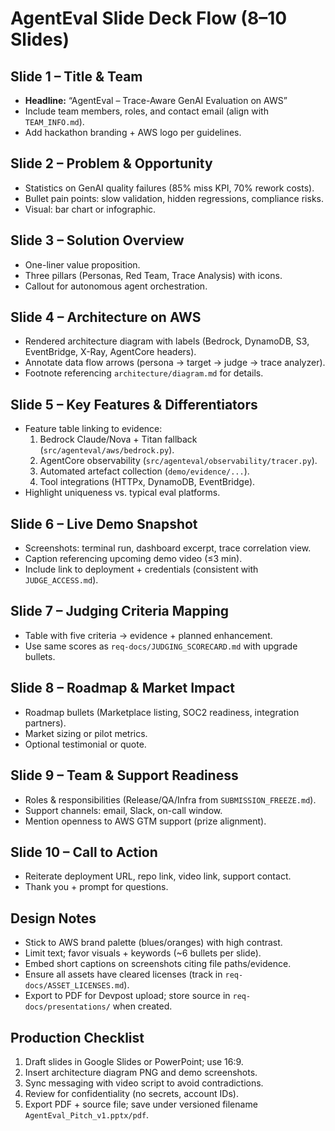 # AgentEval Slide Deck Flow (8–10 Slides)

## Slide 1 – Title & Team

- **Headline:** “AgentEval – Trace-Aware GenAI Evaluation on AWS”
- Include team members, roles, and contact email (align with `TEAM_INFO.md`).
- Add hackathon branding + AWS logo per guidelines.

## Slide 2 – Problem & Opportunity

- Statistics on GenAI quality failures (85% miss KPI, 70% rework costs).
- Bullet pain points: slow validation, hidden regressions, compliance risks.
- Visual: bar chart or infographic.

## Slide 3 – Solution Overview

- One-liner value proposition.
- Three pillars (Personas, Red Team, Trace Analysis) with icons.
- Callout for autonomous agent orchestration.

## Slide 4 – Architecture on AWS

- Rendered architecture diagram with labels (Bedrock, DynamoDB, S3, EventBridge, X-Ray, AgentCore
  headers).
- Annotate data flow arrows (persona → target → judge → trace analyzer).
- Footnote referencing `architecture/diagram.md` for details.

## Slide 5 – Key Features & Differentiators

- Feature table linking to evidence:
  1. Bedrock Claude/Nova + Titan fallback (`src/agenteval/aws/bedrock.py`).
  1. AgentCore observability (`src/agenteval/observability/tracer.py`).
  1. Automated artefact collection (`demo/evidence/...`).
  1. Tool integrations (HTTPx, DynamoDB, EventBridge).
- Highlight uniqueness vs. typical eval platforms.

## Slide 6 – Live Demo Snapshot

- Screenshots: terminal run, dashboard excerpt, trace correlation view.
- Caption referencing upcoming demo video (≤3 min).
- Include link to deployment + credentials (consistent with `JUDGE_ACCESS.md`).

## Slide 7 – Judging Criteria Mapping

- Table with five criteria → evidence + planned enhancement.
- Use same scores as `req-docs/JUDGING_SCORECARD.md` with upgrade bullets.

## Slide 8 – Roadmap & Market Impact

- Roadmap bullets (Marketplace listing, SOC2 readiness, integration partners).
- Market sizing or pilot metrics.
- Optional testimonial or quote.

## Slide 9 – Team & Support Readiness

- Roles & responsibilities (Release/QA/Infra from `SUBMISSION_FREEZE.md`).
- Support channels: email, Slack, on-call window.
- Mention openness to AWS GTM support (prize alignment).

## Slide 10 – Call to Action

- Reiterate deployment URL, repo link, video link, support contact.
- Thank you + prompt for questions.

## Design Notes

- Stick to AWS brand palette (blues/oranges) with high contrast.
- Limit text; favor visuals + keywords (~6 bullets per slide).
- Embed short captions on screenshots citing file paths/evidence.
- Ensure all assets have cleared licenses (track in `req-docs/ASSET_LICENSES.md`).
- Export to PDF for Devpost upload; store source in `req-docs/presentations/` when created.

## Production Checklist

1. Draft slides in Google Slides or PowerPoint; use 16:9.
1. Insert architecture diagram PNG and demo screenshots.
1. Sync messaging with video script to avoid contradictions.
1. Review for confidentiality (no secrets, account IDs).
1. Export PDF + source file; save under versioned filename `AgentEval_Pitch_v1.pptx/pdf`.
